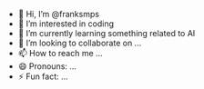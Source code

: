 - 👋 Hi, I’m @franksmps
- 👀 I’m interested in coding
- 🌱 I’m currently learning something related to AI
- 💞️ I’m looking to collaborate on ...
- 📫 How to reach me ...
- 😄 Pronouns: ...
- ⚡ Fun fact: ...

<!---
franksmps/franksmps is a ✨ special ✨ repository because its `README.md` (this file) appears on your GitHub profile.
You can click the Preview link to take a look at your changes.
--->
